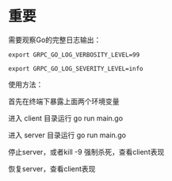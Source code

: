 # 重要

需要观察Go的完整日志输出： 

```export GRPC_GO_LOG_VERBOSITY_LEVEL=99```


```export GRPC_GO_LOG_SEVERITY_LEVEL=info```


使用方法：

首先在终端下暴露上面两个环境变量

进入 client 目录运行 go run main.go

进入 server 目录运行 go run main.go

停止server，或者kill -9 强制杀死，查看client表现

恢复server，查看client表现